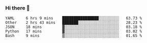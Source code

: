 ### Hi there 👋

<!--
**yeya24/yeya24** is a ✨ _special_ ✨ repository because its `README.md` (this file) appears on your GitHub profile.

Here are some ideas to get you started:

- 🔭 I’m currently working on ...
- 🌱 I’m currently learning ...
- 👯 I’m looking to collaborate on ...
- 🤔 I’m looking for help with ...
- 💬 Ask me about ...
- 📫 How to reach me: ...
- 😄 Pronouns: ...
- ⚡ Fun fact: ...
-->

<!--START_SECTION:waka-->
```text
YAML     6 hrs 9 mins    ████████████████░░░░░░░░░   63.73 % 
Other    2 hrs 43 mins   ███████░░░░░░░░░░░░░░░░░░   28.23 % 
JSON     18 mins         ▓░░░░░░░░░░░░░░░░░░░░░░░░   03.18 % 
Python   17 mins         ▓░░░░░░░░░░░░░░░░░░░░░░░░   03.02 % 
Bash     9 mins          ▒░░░░░░░░░░░░░░░░░░░░░░░░   01.65 % 
```
<!--END_SECTION:waka-->
